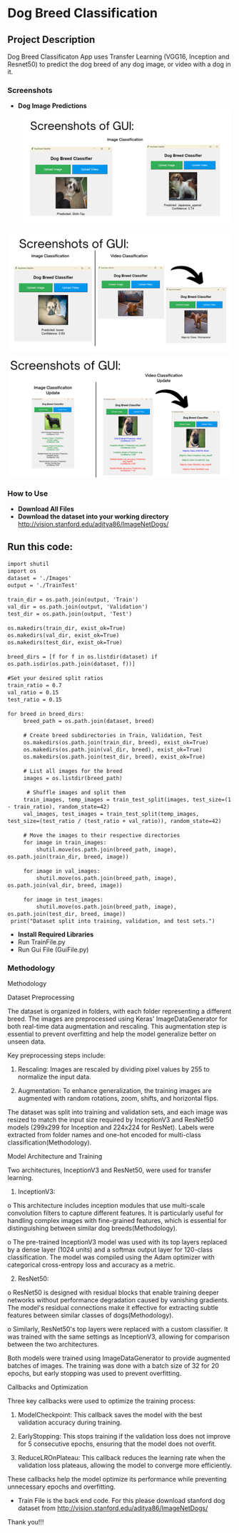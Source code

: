 # Dog Breed Classification



## Project Description
Dog Breed Classificaton App uses Transfer Learning (VGG16, Inception and Resnet50) to predict the dog breed of any dog image, or video with a dog in it.  


### Screenshots
- **Dog Image Predictions**
![Image prediction 1](./images/image1.png)

![Image and Video Prediction](./images/image2.png)

![Image and Video Prediction 2](./images/image3.png)

### How to Use
- **Download All Files**
- **Download the dataset into your working directory**
http://vision.stanford.edu/aditya86/ImageNetDogs/

## Run this code:

    import shutil
    import os
    dataset = './Images'
    output = './TrainTest'

    train_dir = os.path.join(output, 'Train')
    val_dir = os.path.join(output, 'Validation')
    test_dir = os.path.join(output, 'Test')

    os.makedirs(train_dir, exist_ok=True)
    os.makedirs(val_dir, exist_ok=True)
    os.makedirs(test_dir, exist_ok=True)

    breed_dirs = [f for f in os.listdir(dataset) if os.path.isdir(os.path.join(dataset, f))]

    #Set your desired split ratios
    train_ratio = 0.7
    val_ratio = 0.15
    test_ratio = 0.15

    for breed in breed_dirs:
         breed_path = os.path.join(dataset, breed)
    
         # Create breed subdirectories in Train, Validation, Test
         os.makedirs(os.path.join(train_dir, breed), exist_ok=True)
         os.makedirs(os.path.join(val_dir, breed), exist_ok=True)
         os.makedirs(os.path.join(test_dir, breed), exist_ok=True)
   
         # List all images for the breed
         images = os.listdir(breed_path)
   
          # Shuffle images and split them
         train_images, temp_images = train_test_split(images, test_size=(1 - train_ratio), random_state=42)
         val_images, test_images = train_test_split(temp_images, test_size=(test_ratio / (test_ratio + val_ratio)), random_state=42)
   
         # Move the images to their respective directories
         for image in train_images:
             shutil.move(os.path.join(breed_path, image), os.path.join(train_dir, breed, image))
   
         for image in val_images:
             shutil.move(os.path.join(breed_path, image), os.path.join(val_dir, breed, image))
   
         for image in test_images:
             shutil.move(os.path.join(breed_path, image), os.path.join(test_dir, breed, image))
     print("Dataset split into training, validation, and test sets.")


- **Install Required Libraries**
- Run TrainFile.py
- Run Gui File (GuiFile.py)

### Methodology
Methodology

Dataset Preprocessing

The dataset is organized in folders, with each folder representing a different breed. The images are preprocessed using Keras' ImageDataGenerator for both real-time data augmentation and rescaling. This augmentation step is essential to prevent overfitting and help the model generalize better on unseen data.

Key preprocessing steps include:

1. Rescaling: Images are rescaled by dividing pixel values by 255 to normalize the input data.

2. Augmentation: To enhance generalization, the training images are augmented with random rotations, zoom, shifts, and horizontal flips.

The dataset was split into training and validation sets, and each image was resized to match the input size required by InceptionV3 and ResNet50 models (299x299 for Inception and 224x224 for ResNet). Labels were extracted from folder names and one-hot encoded for multi-class classification(Methodology).

Model Architecture and Training

Two architectures, InceptionV3 and ResNet50, were used for transfer learning.

1. InceptionV3: 

o This architecture includes inception modules that use multi-scale convolution filters to capture different features. It is particularly useful for handling complex images with fine-grained features, which is essential for distinguishing between similar dog breeds(Methodology).

o The pre-trained InceptionV3 model was used with its top layers replaced by a dense layer (1024 units) and a softmax output layer for 120-class classification. The model was compiled using the Adam optimizer with categorical cross-entropy loss and accuracy as a metric.

2. ResNet50:

o ResNet50 is designed with residual blocks that enable training deeper networks without performance degradation caused by vanishing gradients. The model's residual connections make it effective for extracting subtle features between similar classes of dogs(Methodology).

o Similarly, ResNet50's top layers were replaced with a custom classifier. It was trained with the same settings as InceptionV3, allowing for comparison between the two architectures.

Both models were trained using ImageDataGenerator to provide augmented batches of images. The training was done with a batch size of 32 for 20 epochs, but early stopping was used to prevent overfitting.

Callbacks and Optimization

Three key callbacks were used to optimize the training process:

1. ModelCheckpoint: This callback saves the model with the best validation accuracy during training.

2. EarlyStopping: This stops training if the validation loss does not improve for 5 consecutive epochs, ensuring that the model does not overfit.

3. ReduceLROnPlateau: This callback reduces the learning rate when the validation loss plateaus, allowing the model to converge more efficiently.

These callbacks help the model optimize its performance while preventing unnecessary epochs and overfitting.

- Train File is the back end code. For this please download stanford dog dataset from http://vision.stanford.edu/aditya86/ImageNetDogs/ 

Thank you!!!
